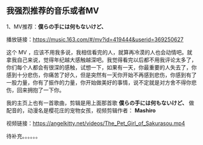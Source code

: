## 我强烈推荐的音乐或者MV

1、MV推荐：**僕らの手には何もないけど、**

播放链接：https://music.163.com/#/mv?id=419444&userid=369250627

这个 MV ，应该不用我多说，我相信看完的人，就算再冷漠的人也会动情吧。就拿我自己来说，觉得年纪越大感触越深吧。我觉得看完以后都不用我评论太多了，你们每个人都会有很深的感触，试想一下，如果有一天，你最重要的人失去了，你感到十分悲伤，你痛苦了好久，但是突然有一天你开始不再感到悲伤，你感到有了一股力量，你有了振作的力量，你开始做美好的事情，说不定就是对方舍不得你悲伤，回来拥抱了一下你。

我的主页上也有一首歌曲，剪辑是用上面那首歌 **僕らの手には何もないけど、** 做配音的，动漫名是樱花庄的宠物女孩，视频剪辑作者： **Mashiro** 

视频链接：https://angelkitty.net/videos/The_Pet_Girl_of_Sakurasou.mp4

待补充。。。。。。